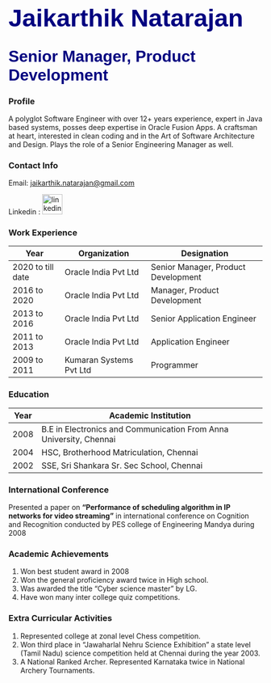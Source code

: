 # <span style="color:navy; font-family:Arial; font-size:1.75em;">Jaikarthik Natarajan</span>
## <span style="color:navy; font-family:Arial; font-size:1.5em;">Senior Manager, Product Development</span>

### Profile


 A polyglot Software Engineer with over 12+ years experience, expert in Java based systems, posses deep expertise in Oracle Fusion Apps. A craftsman at heart, interested in clean coding and in the Art of Software Architecture and Design. Plays the role of a Senior Engineering Manager as well.

### Contact Info
Email: jaikarthik.natarajan@gmail.com

Linkedin : [<img src='https://cdn.jsdelivr.net/npm/simple-icons@3.0.1/icons/linkedin.svg' alt='linkedin' height='40'>](www.linkedin.com/in/jaikarthik-natarajan/)  

### Work Experience

| Year | Organization | Designation |
| ---- |--------------|-------------|
| 2020 to till date | Oracle India Pvt Ltd | Senior Manager, Product Development|
| 2016 to 2020 | Oracle India Pvt Ltd | Manager, Product Development|
| 2013 to 2016 | Oracle India Pvt Ltd | Senior Application Engineer|
| 2011 to 2013 | Oracle India Pvt Ltd | Application Engineer|
| 2009 to 2011 | Kumaran Systems Pvt Ltd| Programmer|

### Education

| Year | Academic Institution |
| ---- | --------------|
| 2008 | B.E in Electronics and Communication From Anna University, Chennai|
| 2004 | HSC, Brotherhood Matriculation, Chennai|
| 2002 | SSE, Sri Shankara Sr. Sec School, Chennai|

### International Conference

Presented a paper on **“Performance of scheduling algorithm in IP networks
for video streaming”** in international conference on Cognition and Recognition
conducted by PES college of Engineering Mandya during 2008

### Academic Achievements

1. Won best student award in 2008
2. Won the general proficiency award twice in High school.
3. Was awarded the title “Cyber science master” by LG.
4. Have won many inter college quiz competitions.

### Extra Curricular Activities

1. Represented college at zonal level Chess competition.
2. Won third place in “Jawaharlal Nehru Science Exhibition” a state level (Tamil Nadu) science competition held at Chennai during the year 2003.
3. A National Ranked Archer. Represented Karnataka twice in National Archery Tournaments.
